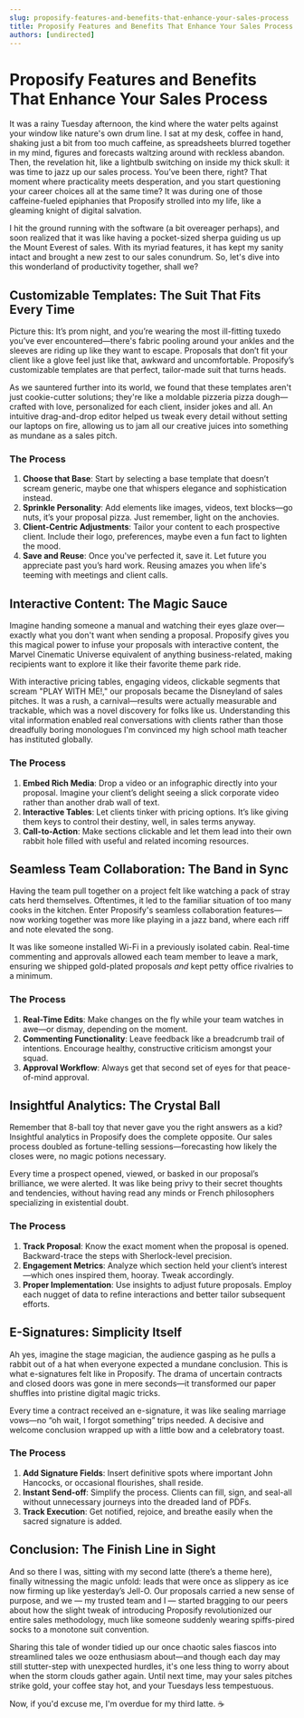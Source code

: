 ```yaml
---
slug: proposify-features-and-benefits-that-enhance-your-sales-process
title: Proposify Features and Benefits That Enhance Your Sales Process
authors: [undirected]
---
```



# Proposify Features and Benefits That Enhance Your Sales Process

It was a rainy Tuesday afternoon, the kind where the water pelts against your window like nature's own drum line. I sat at my desk, coffee in hand, shaking just a bit from too much caffeine, as spreadsheets blurred together in my mind, figures and forecasts waltzing around with reckless abandon. Then, the revelation hit, like a lightbulb switching on inside my thick skull: it was time to jazz up our sales process. You’ve been there, right? That moment where practicality meets desperation, and you start questioning your career choices all at the same time? It was during one of those caffeine-fueled epiphanies that Proposify strolled into my life, like a gleaming knight of digital salvation.

I hit the ground running with the software (a bit overeager perhaps), and soon realized that it was like having a pocket-sized sherpa guiding us up the Mount Everest of sales. With its myriad features, it has kept my sanity intact and brought a new zest to our sales conundrum. So, let's dive into this wonderland of productivity together, shall we?

## Customizable Templates: The Suit That Fits Every Time

Picture this: It’s prom night, and you’re wearing the most ill-fitting tuxedo you’ve ever encountered—there's fabric pooling around your ankles and the sleeves are riding up like they want to escape. Proposals that don’t fit your client like a glove feel just like that, awkward and uncomfortable. Proposify’s customizable templates are that perfect, tailor-made suit that turns heads.

As we sauntered further into its world, we found that these templates aren't just cookie-cutter solutions; they're like a moldable pizzeria pizza dough—crafted with love, personalized for each client, insider jokes and all. An intuitive drag-and-drop editor helped us tweak every detail without setting our laptops on fire, allowing us to jam all our creative juices into something as mundane as a sales pitch. 

### The Process

1. **Choose that Base**: Start by selecting a base template that doesn’t scream generic, maybe one that whispers elegance and sophistication instead.
2. **Sprinkle Personality**: Add elements like images, videos, text blocks—go nuts, it’s your proposal pizza. Just remember, light on the anchovies.
3. **Client-Centric Adjustments**: Tailor your content to each prospective client. Include their logo, preferences, maybe even a fun fact to lighten the mood.
4. **Save and Reuse**: Once you've perfected it, save it. Let future you appreciate past you’s hard work. Reusing amazes you when life's teeming with meetings and client calls.

## Interactive Content: The Magic Sauce

Imagine handing someone a manual and watching their eyes glaze over—exactly what you don't want when sending a proposal. Proposify gives you this magical power to infuse your proposals with interactive content, the Marvel Cinematic Universe equivalent of anything business-related, making recipients want to explore it like their favorite theme park ride.

With interactive pricing tables, engaging videos, clickable segments that scream "PLAY WITH ME!," our proposals became the Disneyland of sales pitches. It was a rush, a carnival—results were actually measurable and trackable, which was a novel discovery for folks like us. Understanding this vital information enabled real conversations with clients rather than those dreadfully boring monologues I'm convinced my high school math teacher has instituted globally.

### The Process

1. **Embed Rich Media**: Drop a video or an infographic directly into your proposal. Imagine your client’s delight seeing a slick corporate video rather than another drab wall of text.
2. **Interactive Tables**: Let clients tinker with pricing options. It’s like giving them keys to control their destiny, well, in sales terms anyway.
3. **Call-to-Action**: Make sections clickable and let them lead into their own rabbit hole filled with useful and related incoming resources.

## Seamless Team Collaboration: The Band in Sync

Having the team pull together on a project felt like watching a pack of stray cats herd themselves. Oftentimes, it led to the familiar situation of too many cooks in the kitchen. Enter Proposify's seamless collaboration features—now working together was more like playing in a jazz band, where each riff and note elevated the song.

It was like someone installed Wi-Fi in a previously isolated cabin. Real-time commenting and approvals allowed each team member to leave a mark, ensuring we shipped gold-plated proposals *and* kept petty office rivalries to a minimum.

### The Process

1. **Real-Time Edits**: Make changes on the fly while your team watches in awe—or dismay, depending on the moment.
2. **Commenting Functionality**: Leave feedback like a breadcrumb trail of intentions. Encourage healthy, constructive criticism amongst your squad.
3. **Approval Workflow**: Always get that second set of eyes for that peace-of-mind approval.

## Insightful Analytics: The Crystal Ball

Remember that 8-ball toy that never gave you the right answers as a kid? Insightful analytics in Proposify does the complete opposite. Our sales process doubled as fortune-telling sessions—forecasting how likely the closes were, no magic potions necessary.

Every time a prospect opened, viewed, or basked in our proposal’s brilliance, we were alerted. It was like being privy to their secret thoughts and tendencies, without having read any minds or French philosophers specializing in existential doubt.

### The Process

1. **Track Proposal**: Know the exact moment when the proposal is opened. Backward-trace the steps with Sherlock-level precision.
2. **Engagement Metrics**: Analyze which section held your client’s interest—which ones inspired them, hooray. Tweak accordingly.
3. **Proper Implementation**: Use insights to adjust future proposals. Employ each nugget of data to refine interactions and better tailor subsequent efforts.

## E-Signatures: Simplicity Itself

Ah yes, imagine the stage magician, the audience gasping as he pulls a rabbit out of a hat when everyone expected a mundane conclusion. This is what e-signatures felt like in Proposify. The drama of uncertain contracts and closed doors was gone in mere seconds—it transformed our paper shuffles into pristine digital magic tricks.

Every time a contract received an e-signature, it was like sealing marriage vows—no “oh wait, I forgot something” trips needed. A decisive and welcome conclusion wrapped up with a little bow and a celebratory toast.

### The Process

1. **Add Signature Fields**: Insert definitive spots where important John Hancocks, or occasional flourishes, shall reside.
2. **Instant Send-off**: Simplify the process. Clients can fill, sign, and seal-all without unnecessary journeys into the dreaded land of PDFs.
3. **Track Execution**: Get notified, rejoice, and breathe easily when the sacred signature is added.

## Conclusion: The Finish Line in Sight

And so there I was, sitting with my second latte (there’s a theme here), finally witnessing the magic unfold: leads that were once as slippery as ice now firming up like yesterday’s Jell-O. Our proposals carried a new sense of purpose, and we — my trusted team and I — started bragging to our peers about how the slight tweak of introducing Proposify revolutionized our entire sales methodology, much like someone suddenly wearing spiffs-pired socks to a monotone suit convention. 

Sharing this tale of wonder tidied up our once chaotic sales fiascos into streamlined tales we ooze enthusiasm about—and though each day may still stutter-step with unexpected hurdles, it's one less thing to worry about when the storm clouds gather again. Until next time, may your sales pitches strike gold, your coffee stay hot, and your Tuesdays less tempestuous.

Now, if you'd excuse me, I'm overdue for my third latte. ☕